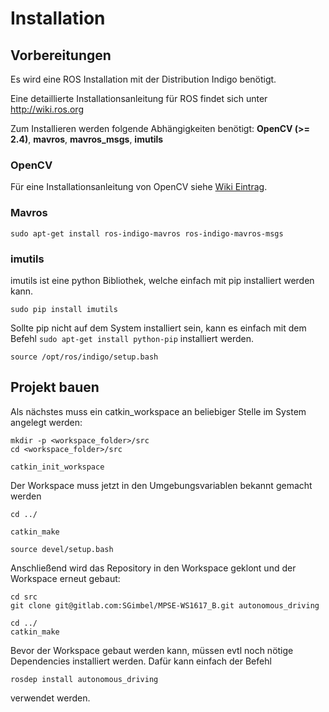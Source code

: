 # Installation


## Vorbereitungen

Es wird eine ROS Installation mit der Distribution Indigo benötigt.

Eine detaillierte Installationsanleitung für ROS findet sich unter http://wiki.ros.org

Zum Installieren werden folgende Abhängigkeiten benötigt: **OpenCV (>= 2.4)**, **mavros**, **mavros_msgs**, **imutils**

### OpenCV
Für eine Installationsanleitung von OpenCV siehe [Wiki Eintrag](https://gitlab.com/SGimbel/MPSE-WS1617_B/wikis/opencv%20installation).

### Mavros
```shell
sudo apt-get install ros-indigo-mavros ros-indigo-mavros-msgs
```

### imutils 
imutils ist eine python Bibliothek, welche einfach mit pip installiert werden kann.

```shell
sudo pip install imutils
```

Sollte pip nicht auf dem System installiert sein, kann es einfach mit dem Befehl `sudo apt-get install python-pip` installiert werden. 


```shell
source /opt/ros/indigo/setup.bash
```

## Projekt bauen

Als nächstes muss ein catkin_workspace an beliebiger Stelle im System angelegt werden: 

```shell
mkdir -p <workspace_folder>/src
cd <workspace_folder>/src

catkin_init_workspace
```

Der Workspace muss jetzt in den Umgebungsvariablen bekannt gemacht werden

```shell
cd ../

catkin_make

source devel/setup.bash
```

Anschließend wird das Repository in den Workspace geklont und der Workspace erneut gebaut:

```shell
cd src
git clone git@gitlab.com:SGimbel/MPSE-WS1617_B.git autonomous_driving

cd ../
catkin_make
```

Bevor der Workspace gebaut werden kann, müssen evtl noch nötige Dependencies installiert werden.
Dafür kann einfach der Befehl 

```shell
rosdep install autonomous_driving
```

verwendet werden. 



